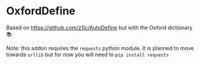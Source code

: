 # OxfordDefine
Based on https://github.com/z1lc/AutoDefine but with the Oxford dictionary 📚

Note: this addon requires the `requests` python module.
It is planned to move towards `urllib` but for now you will need to
`pip install requests`
